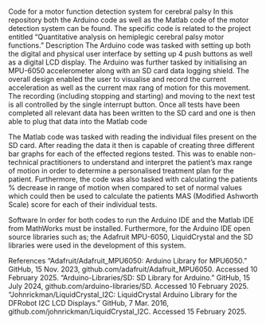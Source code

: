 Code for a motor function detection system for cerebral palsy
In this repository both the Arduino code as well as the Matlab code of the motor detection system can be found. The specific code is related to the project entitled “Quantitative analysis on hemiplegic cerebral palsy motor functions.”
Description
The Arduino code was tasked with setting up both the digital and physical user interface by setting up 4 push buttons as well as a digital LCD display. The Arduino was further tasked by initialising an MPU-6050 accelerometer along with an SD card data logging shield. The overall design enabled the user to visualise and record the current acceleration as well as the current max rang of motion for this movement. The recording (including stopping and starting) and moving to the next test is all controlled by the single interrupt button. Once all tests have been completed all relevant data has been written to the SD card and one is then able to plug that data into the Matlab code

The Matlab code was tasked with reading the individual files present on the SD card. After reading the data it then is capable of creating three different bar graphs for each of the effected regions tested. This was to enable non-technical practitioners to understand and interpret the patient’s max range of motion in order to determine a personalised treatment plan for the patient. Furthermore, the code was also tasked with calculating the patients % decrease in range of motion when compared to set of normal values which could then be used to calculate the patients MAS (Modified Ashworth Scale) score for each of their individual tests.

Software
In order for both codes to run the Arduino IDE and the Matlab IDE from MathWorks must be installed. Furthermore, for the Arduino IDE open source libraries such as; the Adafruit MPU-6050, LiquidCrystal and the SD libraries were used in the development of this system.

References
“Adafruit/Adafruit_MPU6050: Arduino Library for MPU6050.” GitHub, 15 Nov. 2023, github.com/adafruit/Adafruit_MPU6050. Accessed 10 February 2025.
“Arduino-Libraries/SD: SD Library for Arduino.” GitHub, 15 July 2024, github.com/arduino-libraries/SD. Accessed 10 February 2025.
“Johnrickman/LiquidCrystal_I2C: LiquidCrystal Arduino Library for the DFRobot I2C LCD Displays.” GitHub, 7 Mar. 2016, github.com/johnrickman/LiquidCrystal_I2C. Accessed 15 February 2025.


